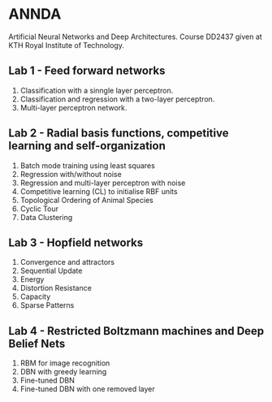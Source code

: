 # ANNDA
Artificial Neural Networks and Deep Architectures. Course DD2437 given at KTH Royal Institute of Technology.

## Lab 1 - Feed forward networks
1) Classification with a sinngle layer perceptron.
2) Classification and regression with a two-layer perceptron.
3) Multi-layer perceptron network.

## Lab 2 - Radial basis functions, competitive learning and self-organization
1) Batch mode training using least squares
2) Regression with/without noise
3) Regression and multi-layer perceptron with noise
4) Competitive learning (CL) to initialise RBF units
5) Topological Ordering of Animal Species
6) Cyclic Tour
7) Data Clustering

## Lab 3 - Hopfield networks
1) Convergence and attractors
2) Sequential Update
3) Energy
4) Distortion Resistance
5) Capacity
6) Sparse Patterns

## Lab 4 - Restricted Boltzmann machines and Deep Belief Nets
1) RBM for image recognition
2) DBN with greedy learning
3) Fine-tuned DBN
4) Fine-tuned DBN with one removed layer
